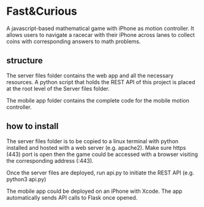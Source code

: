 # Fast&Curious

A javascript-based mathematical game with iPhone as motion controller. It allows users to navigate a racecar with their iPhone across lanes to collect coins with corresponding answers to math problems.

## structure

The server files folder contains the web app and all the necessary resources. 
A python script that holds the REST API of this project is placed at the root level of the Server files folder. 

The mobile app folder contains the complete code for the mobile motion controller. 

## how to install

The server files folder is to be copied to a linux terminal with python installed and hosted with a web server (e.g. apache2). Make sure https (443) port is open then the game could be accessed with a browser visiting the corresponding address (:443).

Once the server files are deployed, run api.py to initiate the REST API (e.g.  python3 api.py) 

The mobile app could be deployed on an iPhone with Xcode. The app automatically sends API calls to Flask once opened.   
